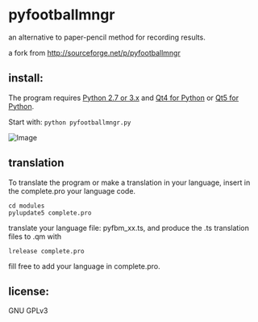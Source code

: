 pyfootballmngr
==============

an alternative to paper-pencil method for recording results.

a fork from http://sourceforge.net/p/pyfootballmngr

install:
--------

The program requires [Python 2.7 or 3.x](http://www.python.org/download/) 
and [Qt4 for Python](http://www.riverbankcomputing.com/software/pyqt/download)
or [Qt5 for Python](http://www.riverbankcomputing.com/software/pyqt/download5).

Start with:
```python pyfootballmngr.py```

![Image](misc/pyfootballmngr.png "pyfootballmngr screenshot.")

translation
-----------

To translate the program or make a translation in your language,
insert in the complete.pro your language code.

```
cd modules
pylupdate5 complete.pro
```

translate your language file: pyfbm_xx.ts, and produce the .ts translation files to .qm with

```
lrelease complete.pro
```

fill free to add your language in complete.pro.

license: 
--------

GNU GPLv3
